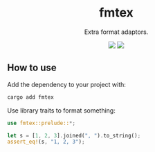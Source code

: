 <div align="center">
    <h1>fmtex</h1>
    <p>
        Extra format adaptors.
    </p>
    <p>
        <a href="https://crates.io/crates/fmtex"><img src="https://img.shields.io/crates/v/fmtex.svg"></img></a>
        <a href="https://docs.rs/fmtex"><img src="https://docs.rs/fmtex/badge.svg"></img></a>
    </p>
</div>

## How to use
Add the dependency to your project with:
```sh
cargo add fmtex
```

Use library traits to format something:
```rust
use fmtex::prelude::*;

let s = [1, 2, 3].joined(", ").to_string();
assert_eq!(s, "1, 2, 3");
```
